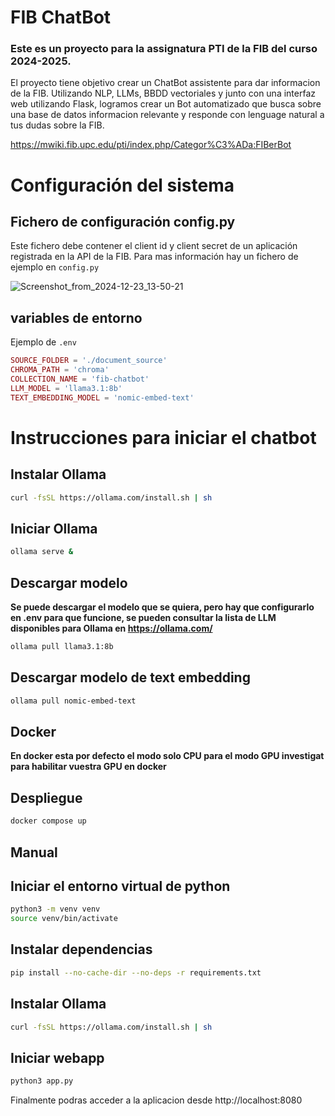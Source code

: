 # FIB ChatBot
### Este es un proyecto para la assignatura PTI de la FIB del curso 2024-2025.
El proyecto tiene objetivo crear un ChatBot assistente para dar informacion de la FIB.
Utilizando NLP, LLMs, BBDD vectoriales y junto con una interfaz web utilizando Flask, logramos crear un Bot automatizado que busca sobre una base de datos informacion relevante y responde con lenguage natural a tus dudas sobre la FIB.



https://mwiki.fib.upc.edu/pti/index.php/Categor%C3%ADa:FIBerBot

# Configuración del sistema

## Fichero de configuración config.py
Este fichero debe contener el client id y client secret de un aplicación registrada en la API de la FIB. Para mas información hay un fichero de ejemplo en `config.py`

![Screenshot_from_2024-12-23_13-50-21](https://github.com/user-attachments/assets/83f5ba63-478a-428c-a1af-68f5efa8f22b)

## variables de entorno
Ejemplo de `.env`
``` lua
SOURCE_FOLDER = './document_source'
CHROMA_PATH = 'chroma'
COLLECTION_NAME = 'fib-chatbot'
LLM_MODEL = 'llama3.1:8b'
TEXT_EMBEDDING_MODEL = 'nomic-embed-text'
```

# Instrucciones para iniciar el chatbot

## Instalar Ollama
```bash
curl -fsSL https://ollama.com/install.sh | sh
```

## Iniciar Ollama
```bash
ollama serve &
```

## Descargar modelo
**Se puede descargar el modelo que se quiera, pero hay que configurarlo en .env para que funcione, se pueden consultar la lista de LLM disponibles para Ollama en https://ollama.com/**
```bash
ollama pull llama3.1:8b
```


## Descargar modelo de text embedding
```bash
ollama pull nomic-embed-text
```

## Docker
**En docker esta por defecto el modo solo CPU para el modo GPU investigat para habilitar vuestra GPU en docker**

## Despliegue
```bash
docker compose up
```

## Manual

## Iniciar el entorno virtual de python

```bash
python3 -m venv venv
source venv/bin/activate
```

## Instalar dependencias

```bash
pip install --no-cache-dir --no-deps -r requirements.txt
```

## Instalar Ollama
```bash
curl -fsSL https://ollama.com/install.sh | sh
```

## Iniciar webapp
```bash
python3 app.py
```

Finalmente podras acceder a la aplicacion desde http://localhost:8080
